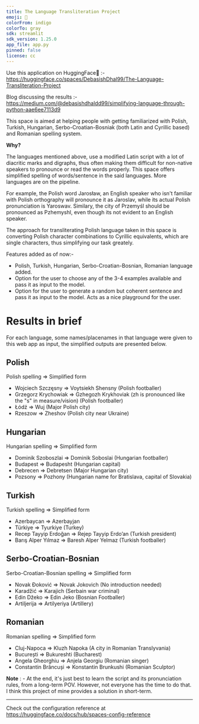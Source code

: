 ```yaml
---
title: The Language Transliteration Project
emoji: 🔡
colorFrom: indigo
colorTo: gray
sdk: streamlit
sdk_version: 1.25.0
app_file: app.py
pinned: false
license: cc
---
```

Use this application on HuggingFace🤗 :- https://huggingface.co/spaces/DebasishDhal99/The-Language-Transliteration-Project

Blog discussing the results :- https://medium.com/@debasishdhaldd99/simplifying-language-through-python-aae6ee7113d9

This space is aimed at helping people with getting familiarized with Polish, Turkish, Hungarian, Serbo-Croatian-Bosniak (both Latin and Cyrillic based) and Romanian spelling system. 

**Why?**

The languages mentioned above, use a modified Latin script with a lot of diacritic marks and digraphs, thus often making them difficult for non-native speakers to pronounce or read the words 
properly. This space offers simplified spelling of words/sentence in the said languages. More languages are on the pipeline.

For example, the Polish word Jarosław, an English speaker who isn't familiar with Polish orthography will pronounce it as Jaroslav, while its actual Polish pronunciation 
is Yaroswav. Similary, the city of Przemyśl should be pronounced as Pzhemyshl, even though its not evident to an English speaker.

The approach for transliterating Polish language taken in this space is converting Polish character combinations to Cyrillic equivalents, which are single characters, thus 
simplifying our task greately.

Features added as of now:- 
-    Polish, Turkish, Hungarian, Serbo-Croatian-Bosnian, Romanian language added.
-    Option for the user to choose any of the 3-4 examples available and pass it as input to the model.
-    Option for the user to generate a random but coherent sentence and pass it as input to the model. Acts as a nice playground for the user.

# Results in brief
For each language, some names/placenames in that language were given to this web app as input, the simplified outputs are presented below. 

## Polish 
Polish spelling => Simplified form

- Wojciech Szczęsny => Voytsiekh Shensny (Polish footballer)
- Grzegorz Krychowiak => Gzhegozh Krykhoviak (zh is pronounced like the "s" in measure/vision) (Polish footballer)
- Łódź => Wuj (Major Polish city)
- Rzeszow => Zheshov (Polish city near Ukraine)

## Hungarian
Hungarian spelling => Simplified form

- Dominik Szoboszlai => Dominik Soboslai (Hungarian footballer)
- Budapest => Budapesht (Hungarian capital)
- Debrecen => Debretsen (Major Hungarian city)
- Pozsony => Pozhony (Hungarian name for Bratislava, capital of Slovakia)

## Turkish
Turkish spelling => Simplified form

- Azerbaycan => Azerbayjan 
- Türkiye => Tyurkiye (Turkey)
- Recep Tayyip Erdoğan => Rejep Tayyip Erdo’an (Turkish president)
- Barış Alper Yılmaz => Baresh Alper Yelmaz (Turkish footballer)

## Serbo-Croatian-Bosnian
Serbo-Croatian-Bosnian spelling => Simplified form

- Novak Đoković => Novak Jokovich (No introduction needed)
- Karadžić => Karajich (Serbain war criminal)
- Edin Džeko => Edin Jeko (Bosnian Footballer)
- Artiljerija => Artilyeriya (Artillery)

## Romanian
Romanian spelling => Simplified form

- Cluj-Napoca => Kluzh Napoka (A city in Romanian Translyvania)
- București => Bukureshti (Bucharest)
- Angela Gheorghiu => Anjela Georgiu (Romanian singer)
- Constantin Brâncuși => Konstantin Brunkushi (Romanian Sculptor)

**Note** : -  At the end, it's just best to learn the script and its pronunciation rules, from a long-term POV. However, not everyone has the time to do that. I think this project of mine provides a solution in short-term.
*************************************************************************************************
Check out the configuration reference at https://huggingface.co/docs/hub/spaces-config-reference
